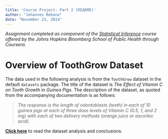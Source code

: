 ```yaml
---
title: 'Course Project: Part 2 (README)'
author: "Johannes Rebane"
date: "November 23, 2014"
---
```


*Assignment completed as component of the [Statistical Inference](https://www.coursera.org/course/statinference) course offered by the Johns Hopkins Bloomberg School of Public Health through Coursera.*

# Overview of ToothGrow Dataset

The data used in the following analysis is from the `ToothGrow` dataset in the default `datasets` package. The title of the dataset is *The Effect of Vitamin C on Tooth Growth in Guinea Pigs*. The description of the dataset, as quoted from the accompanying documentation is as follows:

> *The response is the length of odontoblasts (teeth) in each of 10 guinea pigs at each of three dose levels of Vitamin C (0.5, 1, and 2 mg) with each of two delivery methods (orange juice or ascorbic acid).*

**[Click here](https://github.com/jrebane/statinf_part2/blob/master/question2.pdf?raw=true)** to read the dataset analysis and conclusions.